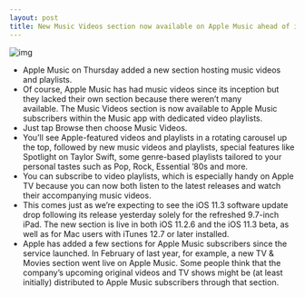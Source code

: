 ```yaml
---
layout: post
title: New Music Videos section now available on Apple Music ahead of iOS 11.3 release
---
```

![img](http://media.idownloadblog.com/wp-content/uploads/2018/03/iOS-11-Music-app-Apple-Music-section-001.jpg)
* Apple Music on Thursday added a new section hosting music videos and playlists.
* Of course, Apple Music has had music videos since its inception but they lacked their own section because there weren’t many available. The Music Videos section is now available to Apple Music subscribers within the Music app with dedicated video playlists.
* Just tap Browse then choose Music Videos.
* You’ll see Apple-featured videos and playlists in a rotating carousel up the top, followed by new music videos and playlists, special features like Spotlight on Taylor Swift, some genre-based playlists tailored to your personal tastes such as Pop, Rock, Essential ’80s and more.
* You can subscribe to video playlists, which is especially handy on Apple TV because you can now both listen to the latest releases and watch their accompanying music videos.
* This comes just as we’re expecting to see the iOS 11.3 software update drop following its release yesterday solely for the refreshed 9.7-inch iPad. The new section is live in both iOS 11.2.6 and the iOS 11.3 beta, as well as for Mac users with iTunes 12.7 or later installed.
* Apple has added a few sections for Apple Music subscribers since the service launched. In February of last year, for example, a new TV & Movies section went live on Apple Music. Some people think that the company’s upcoming original videos and TV shows might be (at least initially) distributed to Apple Music subscribers through that section.

